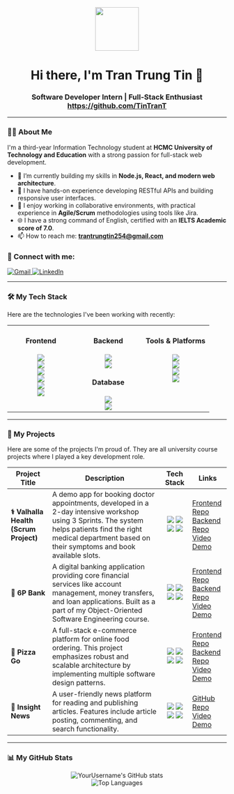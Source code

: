 <!-- 
Hi Tran Trung Tin! Welcome to your new GitHub Profile README.
This is a great way to showcase your skills.
Let's get started! 
-->

<div id="header" align="center">
  <img src="https://media.giphy.com/media/M9gbBd9nbDrOTu1Mqx/giphy.gif" width="100"/>
  <h1>
    Hi there, I'm Tran Trung Tin 👋
  </h1>
  <h3>
    Software Developer Intern | Full-Stack Enthusiast
    <br/>
    <a href="https://github.com/TinTranT">https://github.com/TinTranT</a>
  </h3>
</div>

---

### 👨‍💻 About Me

I'm a third-year Information Technology student at **HCMC University of Technology and Education** with a strong passion for full-stack web development.

- 🔭 I’m currently building my skills in **Node.js, React, and modern web architecture**.
- 🌱 I have hands-on experience developing RESTful APIs and building responsive user interfaces.
- 🤝 I enjoy working in collaborative environments, with practical experience in **Agile/Scrum** methodologies using tools like Jira.
- 🌐 I have a strong command of English, certified with an **IELTS Academic score of 7.0**.
- 📫 How to reach me: **trantrungtin254@gmail.com**

<div align="left">
  <h3>🔗 Connect with me:</h3>
  <p>
    <a href="mailto:trantrungtin254@gmail.com">
      <img src="https://img.shields.io/badge/Gmail-D14836?style=for-the-badge&logo=gmail&logoColor=white" alt="Gmail"/>
    </a>
    <a href="https://www.linkedin.com/in/t%C3%ADn-tr%E1%BA%A7n-trung-1ba3382b2/"> <!-- 👈 ADD YOUR LINKEDIN URL HERE -->
      <img src="https://img.shields.io/badge/LinkedIn-0077B5?style=for-the-badge&logo=linkedin&logoColor=white" alt="LinkedIn"/>
    </a>
  </p>
</div>

---

### 🛠️ My Tech Stack

Here are the technologies I've been working with recently:

<table>
  <tr>
    <td valign="top" width="33%">
      <div align="center">
        <h4>Frontend</h4>
        <a href="https://react.dev/"><img src="https://img.shields.io/badge/React-20232A?style=for-the-badge&logo=react&logoColor=61DAFB" /></a><br>
        <a href="https://www.javascript.com/"><img src="https://img.shields.io/badge/JavaScript-F7DF1E?style=for-the-badge&logo=javascript&logoColor=black" /></a><br>
        <a href="https://tailwindcss.com/"><img src="https://img.shields.io/badge/Tailwind_CSS-38B2AC?style=for-the-badge&logo=tailwind-css&logoColor=white" /></a><br>
        <a href="https://getbootstrap.com/"><img src="https://img.shields.io/badge/Bootstrap-563D7C?style=for-the-badge&logo=bootstrap&logoColor=white" /></a><br>
        <a href="#"><img src="https://img.shields.io/badge/HTML5-E34F26?style=for-the-badge&logo=html5&logoColor=white" /></a><br>
        <a href="#"><img src="https://img.shields.io/badge/CSS3-1572B6?style=for-the-badge&logo=css3&logoColor=white" /></a><br>
      </div>
    </td>
    <td valign="top" width="33%">
      <div align="center">
        <h4>Backend</h4>
        <a href="https://nodejs.org/"><img src="https://img.shields.io/badge/Node.js-339933?style=for-the-badge&logo=nodedotjs&logoColor=white" /></a><br>
        <a href="https://expressjs.com/"><img src="https://img.shields.io/badge/Express.js-000000?style=for-the-badge&logo=express&logoColor=white" /></a><br>
      </div>
      <div align="center">
        <h4>Database</h4>
        <a href="https://www.mongodb.com/"><img src="https://img.shields.io/badge/MongoDB-4EA94B?style=for-the-badge&logo=mongodb&logoColor=white" /></a><br>
        <a href="https://www.mysql.com/"><img src="https://img.shields.io/badge/MySQL-005C84?style=for-the-badge&logo=mysql&logoColor=white" /></a><br>
      </div>
    </td>
    <td valign="top" width="33%">
      <div align="center">
        <h4>Tools & Platforms</h4>
        <a href="https://git-scm.com/"><img src="https://img.shields.io/badge/GIT-E44C30?style=for-the-badge&logo=git&logoColor=white" /></a><br>
        <a href="https://github.com/"><img src="https://img.shields.io/badge/GitHub-100000?style=for-the-badge&logo=github&logoColor=white" /></a><br>
        <a href="https://www.postman.com/"><img src="https://img.shields.io/badge/Postman-FF6C37?style=for-the-badge&logo=postman&logoColor=white" /></a><br>
        <a href="https://www.atlassian.com/software/jira"><img src="https://img.shields.io/badge/Jira-0052CC?style=for-the-badge&logo=jira&logoColor=white" /></a><br>
      </div>
    </td>
  </tr>
</table>

---

### 🚀 My Projects

Here are some of the projects I'm proud of. They are all university course projects where I played a key development role.

| Project Title | Description | Tech Stack | Links |
|---|---|---|---|
| **⚕️ Valhalla Health (Scrum Project)** | A demo app for booking doctor appointments, developed in a 2-day intensive workshop using 3 Sprints. The system helps patients find the right medical department based on their symptoms and book available slots. | <p align="center"> <img src="https://img.shields.io/badge/React-20232A?style=flat&logo=react&logoColor=61DAFB" /> <img src="https://img.shields.io/badge/Express.js-000?style=flat&logo=express" /> <img src="https://img.shields.io/badge/PostgreSQL-4169E1?style=flat&logo=postgresql&logoColor=white" /> <img src="https://img.shields.io/badge/Tailwind_CSS-38B2AC?style=flat&logo=tailwind-css" /> </p> | <a href="https://github.com/BachCanh/Valhalla-Frontend">Frontend Repo</a> <br> <a href="https://github.com/BachCanh/Valhalla-Backend">Backend Repo</a> <br> <a href="https://www.youtube.com/watch?v=mP6SJJBsbac&list=PLn8wNZavHPET2V5wsrwWHUsh-NyOvMHjH">Video Demo</a> |
| **🏦 6P Bank** | A digital banking application providing core financial services like account management, money transfers, and loan applications. Built as a part of my Object-Oriented Software Engineering course. | <p align="center"> <img src="https://img.shields.io/badge/React-20232A?style=flat&logo=react&logoColor=61DAFB" /> <img src="https://img.shields.io/badge/Express.js-000?style=flat&logo=express" /> <img src="https://img.shields.io/badge/MongoDB-4EA94B?style=flat&logo=mongodb" /> <img src="https://img.shields.io/badge/Tailwind_CSS-38B2AC?style=flat&logo=tailwind-css" /> </p> | <a href="https://github.com/TuanWoox/6P_FrontEnd">Frontend Repo</a> <br> <a href="https://github.com/TuanWoox/6P_BackEnd">Backend Repo</a> <br> <a href="https://drive.google.com/file/d/1q-JK47ku-cd1e4VbOrfk931i-P4NPD5-/view?usp=sharing">Video Demo</a> |
| **🍕 Pizza Go** | A full-stack e-commerce platform for online food ordering. This project emphasizes robust and scalable architecture by implementing multiple software design patterns. | <p align="center"> <img src="https://img.shields.io/badge/React-20232A?style=flat&logo=react&logoColor=61DAFB" /> <img src="https://img.shields.io/badge/Node.js-339933?style=flat&logo=nodedotjs" /> <img src="https://img.shields.io/badge/Express.js-000?style=flat&logo=express" /> <img src="https://img.shields.io/badge/MongoDB-4EA94B?style=flat&logo=mongodb" /> </p> | <a href="https://github.com/MrHH-k22/PizzaGo_FrontEnd">Frontend Repo</a> <br> <a href="https://github.com/MrHH-k22/PizzaGo_Backend">Backend Repo</a> <br> <a href="https://youtu.be/adcBInECFRc">Video Demo</a> |
| **📰 Insight News** | A user-friendly news platform for reading and publishing articles. Features include article posting, commenting, and search functionality. | <p align="center"> <img src="https://img.shields.io/badge/Node.js-339933?style=flat&logo=nodedotjs" /> <img src="https://img.shields.io/badge/Handlebars.js-FF7D00?style=flat&logo=handlebarsdotjs" /> <img src="https://img.shields.io/badge/Bootstrap-563D7C?style=flat&logo=bootstrap" /> <img src="https://img.shields.io/badge/Express.js-000?style=flat&logo=express" /> </p> | <a href="https://github.com/TinTranT/Web-Development">GitHub Repo</a> <br> <a href="https://youtu.be/ud9uOtHkiXc">Video Demo</a> |

---

### 📊 My GitHub Stats

<p align="center">
  <img src="https://github-readme-stats.vercel.app/api?username=TinTranT&show_icons=true&theme=dracula&include_all_commits=true&count_private=true" alt="YourUsername's GitHub stats" />
  <br/>
  <img src="https://github-readme-stats.vercel.app/api/top-langs/?username=TinTranT&layout=compact&langs_count=8&theme=dracula" alt="Top Languages" />
</p>
